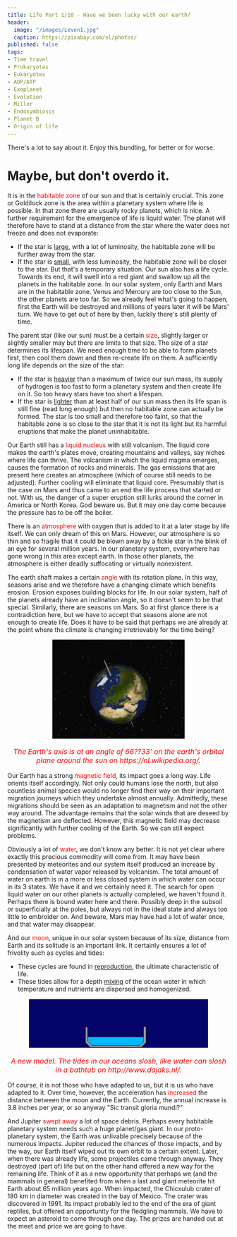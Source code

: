 ```yaml
---
title: Life Part 1/10 - Have we been lucky with our earth?
header:
  image: "/images/Leven1.jpg"
  caption: https://pixabay.com/nl/photos/
published: false
tags:
- Time travel
- Prokaryotes
- Eukaryotes
- ADP/ATP
- Exoplanet
- Evolution
- Miller
- Endosymbiosis
- Planet B
- Origin of life
---
```


There's a lot to say about it. Enjoy this bundling, for better or for worse.

# Maybe, but don't overdo it.
It is in the <span style="color: red;">habitable zone</span> of our sun and that is certainly crucial. This zone or Goldilock zone is the area within a planetary system where life is possible. In that zone there are usually rocky planets, which is nice. A further requirement for the emergence of life is liquid water. The planet will therefore have to stand at a distance from the star where the water does not freeze and does not evaporate:
* If the star is <u>large</u>, with a lot of luminosity, the habitable zone will be further away from the star. 
* If the star is <u>small</u>, with less luminosity, the habitable zone will be closer to the star. 
But that's a temporary situation. Our sun also has a life cycle. Towards its end, it will swell into a red giant and swallow up all the planets in the habitable zone. In our solar system, only Earth and Mars are in the habitable zone. Venus and Mercury are too close to the Sun, the other planets are too far. So we already feel what's going to happen, first the Earth will be destroyed and millions of years later it will be Mars' turn. We have to get out of here by then, luckily there's still plenty of time. 

The parent star (like our sun) must be a certain <span style="color: red;">size</span>, slightly larger or slightly smaller may but there are limits to that size. The size of a star determines its lifespan. We need enough time to be able to form planets first, then cool them down and then re-create life on them. A sufficiently long life depends on the size of the star:
* If the star is <u>heavier</u> than a maximum of twice our sun mass, its supply of hydrogen is too fast to form a planetary system and then create life on it. So too heavy stars have too short a lifespan. 
* If the star is <u>lighter</u> than at least half of our sun mass then its life span is still fine (read long enough) but then no habitable zone can actually be formed. The star is too small and therefore too faint, so that the habitable zone is so close to the star that it is not its light but its harmful eruptions that make the planet uninhabitable.

Our Earth still has a <span style="color: red;">liquid nucleus</span> with still volcanism. The liquid core makes the earth's plates move, creating mountains and valleys, say niches where life can thrive. The volcanism in which the liquid magma emerges, causes the formation of rocks and minerals. The gas emissions that are present here creates an atmosphere (which of course still needs to be adjusted). Further cooling will eliminate that liquid core. Presumably that is the case on Mars and thus came to an end the life process that started or not. With us, the danger of a super eruption still lurks around the corner in America or North Korea. God beware us. But it may one day come because the pressure has to be off the boiler. 

There is an <span style="color: red;">atmosphere</span> with oxygen that is added to it at a later stage by life itself. We can only dream of this on Mars. However, our atmosphere is so thin and so fragile that it could be blown away by a fickle star in the blink of an eye for several million years. In our planetary system, everywhere has gone wrong in this area except earth. In those other planets, the atmosphere is either deadly suffocating or virtually nonexistent.

The earth shaft makes a certain <span style="color: red;">angle</span> with its rotation plane. In this way, seasons arise and we therefore have a changing climate which benefits erosion. Erosion exposes building blocks for life. In our solar system, half of the planets already have an inclination angle, so it doesn't seem to be that special. Similarly, there are seasons on Mars. So at first glance there is a contradiction here, but we have to accept that seasons alone are not enough to create life. Does it have to be said that perhaps we are already at the point where the climate is changing irretrievably for the time being?

<div align="center"><img src="/images/Aardas.gif" alt="" width="" height=""></div>

<p style="text-align: center; font-size: 12pt;"><span style="color: red;"><i>The Earth's axis is at an angle of 66??33' on the earth's orbital plane around the sun on https://nl.wikipedia.org/.</i></span></p>

Our Earth has a strong <span style="color: red;">magnetic field</span>, its impact goes a long way. Life orients itself accordingly. Not only could humans lose the north, but also countless animal species would no longer find their way on their important migration journeys which they undertake almost annually. Admittedly, these migrations should be seen as an adaptation to magnetism and not the other way around. The advantage remains that the solar winds that are deseed by the magnetism are deflected. However, this magnetic field may decrease significantly with further cooling of the Earth. So we can still expect problems.

Obviously a lot of <span style="color: red;">water</span>, we don't know any better. It is not yet clear where exactly this precious commodity will come from. It may have been presented by meteorites and our system itself produced an increase by condensation of water vapor released by volcanism. The total amount of water on earth is in a more or less closed system in which water can occur in its 3 states. We have it and we certainly need it. The search for open liquid water on our other planets is actually completed, we haven't found it. Perhaps there is bound water here and there. Possibly deep in the subsoil or superficially at the poles, but always not in the ideal state and always too little to embroider on. And beware, Mars may have had a lot of water once, and that water may disappear.

And our <span style="color: red;">moon</span>, unique in our solar system because of its size, distance from Earth and its solitude is an important link. It certainly ensures a lot of frivolity such as cycles and tides:
* These cycles are found in <u>reproduction</u>, the ultimate characteristic of life. 
* These tides allow for a depth <u>mixing</u> of the ocean water in which temperature and nutrients are dispersed and homogenized. 

<div align="center"><img src="/images/Getijden.gif" alt="" width="" height=""></div>

<p style="text-align: center; font-size: 12pt;"><span style="color: red;"><i>A new model. The tides in our oceans slosh, like water can slosh in a bathtub on http://www.dajaks.nl/.</i></span></p>

Of course, it is not those who have adapted to us, but it is us who have adapted to it. Over time, however, the acceleration has <span style="color: red;">increased</span> the distance between the moon and the Earth. Currently, the annual increase is 3.8 inches per year, or so anyway "Sic transit gloria mundi?"

And Jupiter <span style="color: red;">swept away</span> a lot of space debris. Perhaps every habitable planetary system needs such a huge planet/gas giant. In our proto-planetary system, the Earth was unlivable precisely because of the numerous impacts. Jupiter reduced the chances of those impacts, and by the way, our Earth itself wiped out its own orbit to a certain extent. Later, when there was already life, some projectiles came through anyway. They destroyed (part of) life but on the other hand offered a new way for the remaining life. Think of it as a new opportunity that perhaps we (and the mammals in general) benefited from when a last and giant meteorite hit Earth about 65 million years ago. When impacted, the Chicxulub crater of 180 km in diameter was created in the bay of Mexico. The crater was discovered in 1991. Its impact probably led to the end of the era of giant reptiles, but offered an opportunity for the fledgling mammals. We have to expect an asteroid to come through one day. The prizes are handed out at the meet and price we are going to have.
